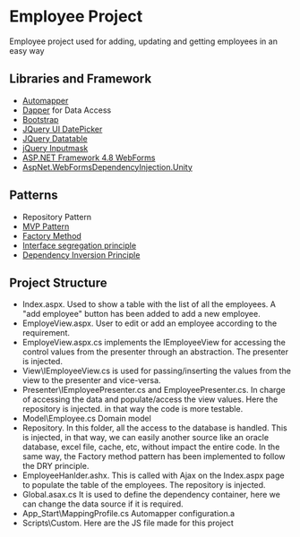 ﻿# Employee Project

Employee project used for adding, updating and getting employees in an easy way

## Libraries and Framework
 - [Automapper](https://automapper.org/)
 - [Dapper](https://dapper-tutorial.net/dapper) for Data Access
 - [Bootstrap](https://getbootstrap.com/)
 - [JQuery UI DatePicker ](https://jqueryui.com/datepicker/)
 - [JQuery Datatable](https://datatables.net/)
 - [jQuery Inputmask](https://plugins.jquery.com/jquery.inputmask/)
 - [ASP.NET Framework 4.8 WebForms](https://devblogs.microsoft.com/dotnet/announcing-the-net-framework-4-8/)
 - [AspNet.WebFormsDependencyInjection.Unity](https://devblogs.microsoft.com/aspnet/use-dependency-injection-in-webforms-application/)

## Patterns
- Repository Pattern
- [MVP Pattern](https://docs.microsoft.com/en-us/archive/msdn-magazine/2006/august/design-patterns-model-view-presenter)
- [Factory Method](https://www.dofactory.com/net/factory-method-design-pattern)
- [Interface segregation principle](http://butunclebob.com/ArticleS.UncleBob.PrinciplesOfOod)
- [Dependency Inversion Principle](http://butunclebob.com/ArticleS.UncleBob.PrinciplesOfOod)

## Project Structure
- Index.aspx. Used to show a table with the list of all the employees. A "add employee" button has been added to add a new employee.
- EmployeView.aspx. User to edit or add an employee according to the requirement.
- EmployeView.aspx.cs implements the IEmployeeView for accessing the control values from the presenter through an abstraction.
 The presenter is injected.
- View\IEmployeeView.cs is used for passing/inserting the values from the view to the presenter and vice-versa.
- Presenter\IEmployeePresenter.cs and EmployeePresenter.cs. In charge of accessing the data and populate/access the view values. Here the repository is injected. in that way the code is more testable.
- Model\Employee.cs Domain model
- Repository. In this folder, all the access to the database is handled. This is injected, in that way, we can easily another source like an oracle database, excel file, cache, etc, without impact the entire code.
In the same way, the Factory method pattern has been implemented to follow the DRY principle.
- EmployeeHanlder.ashx. This is called with Ajax on the Index.aspx page to populate the table of the employees. The repository is injected.
- Global.asax.cs It is used to define the dependency container, here we can change the data source if it is required.
- App_Start\MappingProfile.cs Automapper configuration.a
- Scripts\Custom. Here are the JS file made for this project